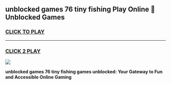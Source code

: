 
## unblocked games 76 tiny fishing Play Online 👋 Unblocked Games
<h3>
<a href="https://premium.freeplayer.one?title=unblocked_games_76_tiny_fishing&ref=19F">CLICK TO PLAY</a></h3>
<hr>

<h3>
<a href="https://premium.freeplayer.one?title=unblocked_games_76_tiny_fishing&ref=19F">CLICK 2 PLAY</a>
  
</h3>

<a href="https://premium.freeplayer.one?title=unblocked_games_76_tiny_fishing&ref=19F"><img src="https://clearcache.store/games.png"></a>


**unblocked games 76 tiny fishing games unblocked: Your Gateway to Fun and Accessible Online Gaming**
